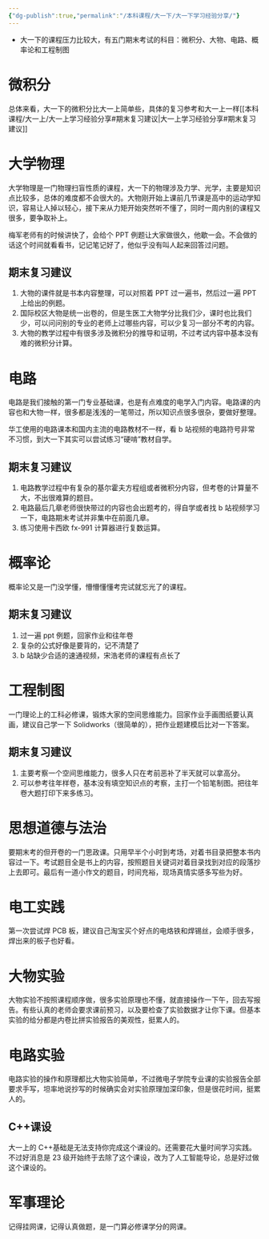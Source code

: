 ```yaml
---
{"dg-publish":true,"permalink":"/本科课程/大一下/大一下学习经验分享/"}
---
```


- 大一下的课程压力比较大，有五门期末考试的科目：微积分、大物、电路、概率论和工程制图

# 微积分
总体来看，大一下的微积分比大一上简单些，具体的复习参考和大一上一样[[本科课程/大一上/大一上学习经验分享#期末复习建议\|大一上学习经验分享#期末复习建议]]

# 大学物理
大学物理是一门物理扫盲性质的课程，大一下的物理涉及力学、光学，主要是知识点比较多，总体的难度都不会很大的。大物刚开始上课前几节课是高中的运动学知识，容易让人掉以轻心，接下来从力矩开始突然听不懂了，同时一周内别的课程又很多，要争取补上。

梅军老师有的时候讲快了，会给个 PPT 例题让大家做很久，他歇一会。不会做的话这个时间就看看书，记记笔记好了，他似乎没有叫人起来回答过问题。

## 期末复习建议
1. 大物的课件就是书本内容整理，可以对照着 PPT 过一遍书，然后过一遍 PPT 上给出的例题。
2. 国际校区大物是统一出卷的，但是生医工大物学分比我们少，课时也比我们少，可以问问别的专业的老师上过哪些内容，可以少复习一部分不考的内容。
3. 大物的教学过程中有很多涉及微积分的推导和证明，不过考试内容中基本没有难的微积分计算。

# 电路
电路是我们接触的第一门专业基础课，也是有点难度的电学入门内容。电路课的内容也和大物一样，很多都是浅浅的一笔带过，所以知识点很多很杂，要做好整理。

华工使用的电路课本和国内主流的电路教材不一样，看 b 站视频的电路符号非常不习惯，到大一下其实可以尝试练习“硬啃”教材自学。

## 期末复习建议
1. 电路教学过程中有复杂的基尔霍夫方程组或者微积分内容，但考卷的计算量不大，不出很难算的题目。
2. 电路最后几章老师很快带过的内容也会出题考的，得自学或者找 b 站视频学习一下，电路期末考试并非集中在前面几章。
3. 练习使用卡西欧 fx-991 计算器进行复数运算。

# 概率论
概率论又是一门没学懂，懵懵懂懂考完试就忘光了的课程。

## 期末复习建议
1. 过一遍 ppt 例题，回家作业和往年卷
2. 复杂的公式好像是要背的，记不清楚了
3. b 站缺少合适的速通视频，宋浩老师的课程有点长了

# 工程制图
一门理论上的工科必修课，锻炼大家的空间思维能力。回家作业手画图纸要认真画，建议自己学一下 Solidworks（很简单的），把作业题建模后比对一下答案。

## 期末复习建议
1. 主要考察一个空间思维能力，很多人只在考前恶补了半天就可以拿高分。
2. 可以参考往年样卷，基本没有填空知识点的考察，主打一个铅笔制图。把往年卷大题打印下来多练习。

# 思想道德与法治
要期末考的但开卷的一门思政课。只用早半个小时到考场，对着书目录把整本书内容过一下。考试题目全是书上的内容，按照题目关键词对着目录找到对应的段落抄上去即可。最后有一道小作文的题目，时间充裕，现场真情实感多写些为好。

# 电工实践
第一次尝试焊 PCB 板，建议自己淘宝买个好点的电烙铁和焊锡丝，会顺手很多，焊出来的板子也好看。

# 大物实验
大物实验不按照课程顺序做，很多实验原理也不懂，就直接操作一下午，回去写报告。有些认真的老师会要求课前预习，以及要检查了实验数据才让你下课。但基本实验的给分都是内卷比拼实验报告的美观性，挺累人的。

# 电路实验
电路实验的操作和原理都比大物实验简单，不过微电子学院专业课的实验报告全部要求手写，坦率地说抄写的时候确实会对实验原理加深印象，但是很花时间，挺累人的。

## C++课设
大一上的 C++基础是无法支持你完成这个课设的。还需要花大量时间学习实践。不过好消息是 23 级开始终于去除了这个课设，改为了人工智能导论，总是好过做这个课设的。

# 军事理论
记得挂网课，记得认真做题，是一门算必修课学分的网课。
